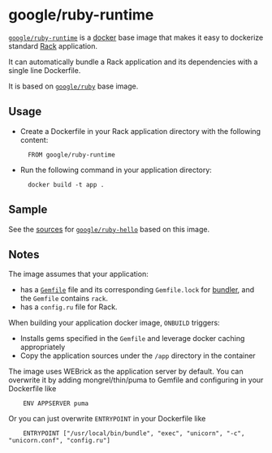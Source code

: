 # google/ruby-runtime

[`google/ruby-runtime`](https://hub.docker.com/r/google/ruby-runtime/) is a [docker](https://docker.io) base image that makes it easy to dockerize standard [Rack](http://rack.github.io) application.

It can automatically bundle a Rack application and its dependencies with a single line Dockerfile.

It is based on [`google/ruby`](https://hub.docker.com/r/google/ruby/) base image.

## Usage

- Create a Dockerfile in your Rack application directory with the following content:

        FROM google/ruby-runtime

- Run the following command in your application directory:

        docker build -t app .

## Sample
  
See the [sources](/hello) for [`google/ruby-hello`](https://hub.docker.com/r/google/ruby-hello/) based on this image.

## Notes

The image assumes that your application:

- has a [`Gemfile`](http://bundler.io/gemfile.html) file and its corresponding `Gemfile.lock` for [bundler](http://bundler.io), and the `Gemfile` contains `rack`.
- has a `config.ru` file for Rack.

When building your application docker image, `ONBUILD` triggers:

- Installs gems specified in the `Gemfile` and leverage docker caching appropriately
- Copy the application sources under the `/app` directory in the container

The image uses WEBrick as the application server by default.
You can overwrite it by adding mongrel/thin/puma to Gemfile and configuring in your Dockerfile like

        ENV APPSERVER puma

Or you can just overwrite `ENTRYPOINT` in your Dockerfile like

        ENTRYPOINT ["/usr/local/bin/bundle", "exec", "unicorn", "-c", "unicorn.conf", "config.ru"]
